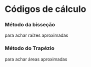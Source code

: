 # Códigos de cálculo
### Método da bisseção
para achar raízes aproximadas
### Método do Trapézio
para achar áreas aproximadas 